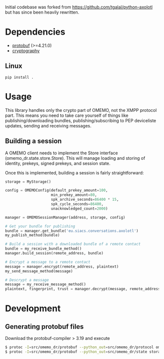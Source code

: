 Initial codebase was forked from https://github.com/tgalal/python-axolotl but has since been heavily rewritten.

# Dependencies

 - [protobuf](https://pypi.org/project/protobuf/) (>=4.21.0)
 - [cryptography](https://pypi.org/project/cryptography/)

## Linux

```
pip install .
```

# Usage

This library handles only the crypto part of OMEMO, not the XMPP protocol part. This means you need to take care yourself of things like publishing/downloading bundles, publishing/subscribing to PEP deviceliste updates, sending and receiving messages.

## Building a session

A OMEMO client needs to implement the Store interface (omemo_dr.state.store.Store). This will manage loading and storing of identity, prekeys, signed prekeys, and session state.

Once this is implemented, building a session is fairly straightforward:

```python
storage = MyStorage()

config = OMEMOConfig(default_prekey_amount=100,
                     min_prekey_amount=80,
                     spk_archive_seconds=86400 * 15,
                     spk_cycle_seconds=86400,
                     unacknowledged_count=2000)

manager = OMEMOSessionManager(address, storage, config)

# Get your bundle for publishing
bundle = manager.get_bundle('eu.siacs.conversations.axolotl')
my_publish_method(bundle)

# Build a session with a downloaded bundle of a remote contact
bundle = my_receive_bundle_method()
manager.build_session(remote_address, bundle)

# Encrypt a message to a remote contact
message = manager.encrypt(remote_address, plaintext)
my_send_message_method(message)

# Descrypt a message
message = my_receive_message_method()
plaintext, fingerprint, trust = manager.decrypt(message, remote_address)
```

# Development

## Generating protobuf files

Download the protobuf-compiler > 3.19 and execute

```bash
$ protoc -I=src/omemo_dr/protobuf --python_out=src/omemo_dr/protocol omemo.proto whisper.proto
$ protoc -I=src/omemo_dr/protobuf --python_out=src/omemo_dr/state storage.proto
```
